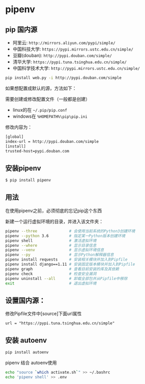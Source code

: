 # pipenv

## pip 国内源

- 阿里云: `http://mirrors.aliyun.com/pypi/simple/`
- 中国科技大学: `https://pypi.mirrors.ustc.edu.cn/simple/` 
- 豆瓣(douban): `http://pypi.douban.com/simple/`
- 清华大学: `https://pypi.tuna.tsinghua.edu.cn/simple/`
- 中国科学技术大学: `http://pypi.mirrors.ustc.edu.cn/simple/`

```bash
pip install web.py -i http://pypi.douban.com/simple
```

如果想配置成默认的源，方法如下：

需要创建或修改配置文件（一般都是创建）

- linux的在 `~/.pip/pip.conf `
- windows在 `%HOMEPATH%\pip\pip.ini`

修改内容为：

```bash
[global]
index-url = http://pypi.douban.com/simple
[install]
trusted-host=pypi.douban.com
```

## 安装pipenv

```bash
$ pip install pipenv
```

## 用法

在使用pipenv之前，必须彻底的忘记pip这个东西

新建一个运行虚拟环境的目录，并进入该文件夹：

```bash
pipenv --three 				# 会使用当前系统的Python3创建环境
pipenv --python 3.6 		# 指定某一Python版本创建环境
pipenv shell 				# 激活虚拟环境
pipenv --where  			# 显示目录信息
pipenv --venv  				# 显示虚拟环境信息
pipenv --py  				# 显示Python解释器信息
pipenv install requests 	# 安装相关模块并加入到Pipfile
pipenv install django==1.11 # 安装固定版本模块并加入到Pipfile
pipenv graph 				# 查看目前安装的库及其依赖
pipenv check 				# 检查安全漏洞
pipenv uninstall --all  	# 卸载全部包并从Pipfile中移除
exit 						# 退出虚拟环境
```

## 设置国内源：

修改Pipfile文件中[source]下面url属性

`url = "https://pypi.tuna.tsinghua.edu.cn/simple"`

## 安装 autoenv

```bash
pip install autoenv
```

pipenv 结合 autoenv使用

```bash
echo "source `which activate.sh`" >> ~/.bashrc
echo 'pipenv shell' >> .env
```
